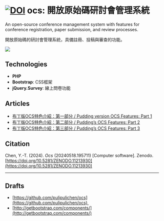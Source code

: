 [![DOI](https://zenodo.org/badge/49306915.svg)](https://zenodo.org/doi/10.5281/zenodo.11213930)
ocs: 開放原始碼研討會管理系統
=================

An open-source conference management system with features for conference registration, paper submission, and review processes.  

開放原始碼的研討會管理系統，具備註冊、投稿與審查的功能。

![](https://lh3.googleusercontent.com/-to0nSTzVrWQ/VrHIzXlFEfI/AAAAAAACr20/SeJ2QKJtMLA/s1600/2016-02-03_010637%25255B2%25255D.jpg)  

Technologies
------------

*   **PHP**
*   **Bootstrap**: CSS框架
*   **jQuery.Survey**: 線上問卷功能

Articles
--------

*   [布丁版OCS特色介紹：第一部分 / Pudding version OCS Features: Part 1](https://blog.pulipuli.info/2016/02/ocs-pudding-version-ocs-features.html)
*   [布丁版OCS特色介紹：第二部分 / Pudding’s OCS Features: Part 2](https://blog.pulipuli.info/2016/03/ocs-puddings-ocs-features-part-2.html)   
*   [布丁版OCS特色介紹：第三部分 / Pudding’s OCS Features: Part 3](https://blog.pulipuli.info/2016/03/ocs-puddings-ocs-features-part-3.html)

Citation
------

Chen, Y.-T. (2024). *Ocs* (20240518.195711) [Computer software]. Zenodo. [https://doi.org/10.5281/ZENODO.11213930](https://doi.org/10.5281/ZENODO.11213930)

----

Drafts
------

*   [https://github.com/pulipulichen/ocs](https://github.com/pulipulichen/ocs) 
*   [http://getbootstrap.com/components/](http://getbootstrap.com/components/)
